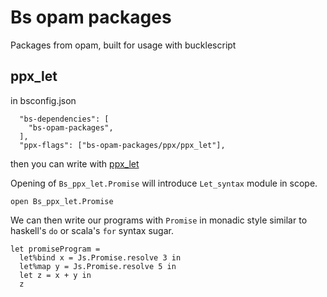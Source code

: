 # Bs opam packages

Packages from opam, built for usage with bucklescript

## ppx_let

in bsconfig.json

```
  "bs-dependencies": [
    "bs-opam-packages",
  ],
  "ppx-flags": ["bs-opam-packages/ppx/ppx_let"],
```

then you can write with [ppx_let](https://opam.ocaml.org/packages/ppx_let/)

Opening of `Bs_ppx_let.Promise` will introduce `Let_syntax` module in scope.

```
open Bs_ppx_let.Promise
```

We can then write our programs with `Promise` in monadic style similar to haskell's `do` or scala's `for` syntax sugar.

```
let promiseProgram =
  let%bind x = Js.Promise.resolve 3 in
  let%map y = Js.Promise.resolve 5 in
  let z = x + y in
  z
```
